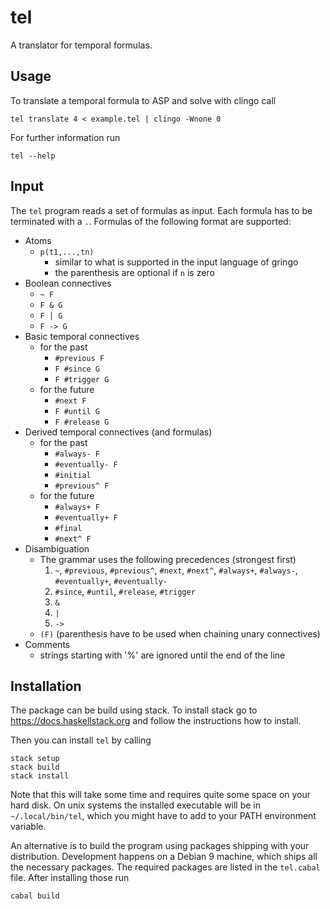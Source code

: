 # tel

A translator for temporal formulas.

## Usage

To translate a temporal formula to ASP and solve with clingo call

    tel translate 4 < example.tel | clingo -Wnone 0

For further information run

    tel --help

## Input

The `tel` program reads a set of formulas as input. Each formula has to be
terminated with a `.`. Formulas of the following format are supported:

- Atoms
  - `p(t1,...,tn)`
    - similar to what is supported in the input language of gringo
    - the parenthesis are optional if `n` is zero
- Boolean connectives
  - `~ F`
  - `F & G`
  - `F | G`
  - `F -> G`
- Basic temporal connectives
  - for the past
    - `#previous F`
    - `F #since G`
    - `F #trigger G`
  - for the future
    - `#next F`
    - `F #until G`
    - `F #release G`
- Derived temporal connectives (and formulas)
  - for the past
    - `#always- F`
    - `#eventually- F`
    - `#initial`
    - `#previous^ F`
  - for the future
    - `#always+ F`
    - `#eventually+ F`
    - `#final`
    - `#next^ F`
- Disambiguation
  - The grammar uses the following precedences (strongest first)
    1. `~`, `#previous`, `#previous^`, `#next`, `#next^`, `#always+`,
       `#always-`, `#eventually+`, `#eventually-`
    2. `#since`, `#until`, `#release`, `#trigger`
    3. `&`
    4. `|`
    5. `->`
  - `(F)` (parenthesis have to be used when chaining unary connectives)
- Comments
  - strings starting with '%' are ignored until the end of the line

## Installation

The package can be build using stack. To install stack go to
<https://docs.haskellstack.org> and follow the instructions how to install.

Then you can install `tel` by calling

    stack setup
    stack build
    stack install

Note that this will take some time and requires quite some space on your hard
disk. On unix systems the installed executable will be in `~/.local/bin/tel`,
which you might have to add to your PATH environment variable.

An alternative is to build the program using packages shipping with your
distribution. Development happens on a Debian 9 machine, which ships all the
necessary packages. The required packages are listed in the `tel.cabal` file.
After installing those run

    cabal build
